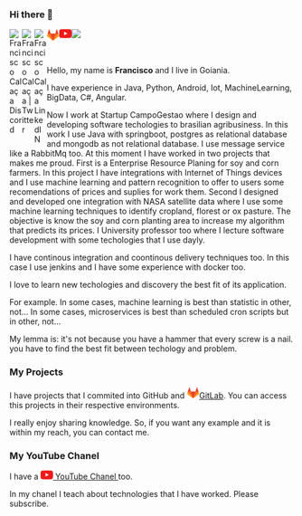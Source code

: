 ### Hi there 👋


<a href="https://discord.gg/U6zpBxjE">
  <img align="left" alt="Francisco Calaça Discord" width="22px" src="https://raw.githubusercontent.com/peterthehan/peterthehan/master/assets/discord.svg" />
</a>
<a href="https://twitter.com/chicocx">
  <img align="left" alt="Francisco Calaça | Twitter" width="22px" src="https://raw.githubusercontent.com/peterthehan/peterthehan/master/assets/twitter.svg" />
</a>
<a href="https://www.linkedin.com/in/franciscocalaca/">
  <img align="left" alt="Francisco Calaça LinkedIN" width="22px" src="https://raw.githubusercontent.com/peterthehan/peterthehan/master/assets/linkedin.svg" />
</a>
<a href="https://gitlab.com/chicocx/">
  <img align="left" alt="Francisco Calaça GitLab" width="22px" src="images/logo/gitlab.png" />
</a>
<a href="http://youtube.com/proffranciscocalaca">
  <img align="left" alt="Francisco Calaça Youtube" width="22px" src="images/logo/youtube.png" />
</a>




![](https://visitor-badge.glitch.me/badge?page_id=chicocx)

<br />

Hello, my name is **Francisco** and I live in Goiania.

I have experience in Java, Python, Android, Iot, MachineLearning, BigData, C#, Angular.

Now I work at Startup CampoGestao where I design and developing software techologies to brasilian agribusiness. In this work I use Java with springboot, postgres as relational database and mongodb as not relational database. I use message service like a RabbitMq too.
At this moment I have worked in two projects that makes me proud. First is a Enterprise Resource Planing for soy and corn farmers. In this project I have integrations with Internet of Things devices and I use machine learning and pattern recognition to offer to users some recomendations of prices and suplies for work them.
Second I designed and developed one integration with NASA satellite data where I use some machine learning techniques to identify cropland, florest or ox pasture. The objective is know the soy and corn planting area to increase my algorithm that predicts its prices. 
I University professor too where I lecture software development with some techologies that I use dayly.

I have continous integration and coontinous delivery techniques too. In this case I use jenkins and I have some experience with docker too.

I love to learn new techologies and discovery the best fit of its application.

For example. In some cases, machine learning is best than statistic in other, not...
In some cases, microservices is best than scheduled cron scripts but in other, not...

My lemma is: it's not because you have a hammer that every screw is a nail. you have to find the best fit between techology and problem.

### My Projects

I have projects that I commited into GitHub and <a href="https://gitlab.com/chicocx/"><img alt="Francisco Calaça GitLab" width="22px" src="images/logo/gitlab.png" />GitLab</a>. You can access this projects in their respective environments.

I really enjoy sharing knowledge. So, if you want any example and it is within my reach, you can contact me.

### My YouTube Chanel

I have a <a href="http://youtube.com/proffranciscocalaca"> <img alt="Francisco Calaça Youtube" width="22px" src="images/logo/youtube.png" /> YouTube Chanel </a> too.

In my chanel I teach about technologies that I have worked. Please subscribe.

